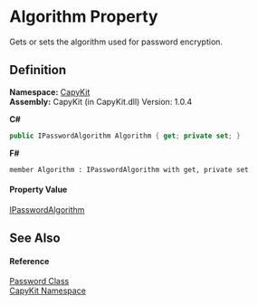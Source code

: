 # Algorithm Property


Gets or sets the algorithm used for password encryption.



## Definition
**Namespace:** <a href="N_CapyKit.md">CapyKit</a>  
**Assembly:** CapyKit (in CapyKit.dll) Version: 1.0.4

**C#**
``` C#
public IPasswordAlgorithm Algorithm { get; private set; }
```
**F#**
``` F#
member Algorithm : IPasswordAlgorithm with get, private set
```



#### Property Value
<a href="T_CapyKit_IPasswordAlgorithm.md">IPasswordAlgorithm</a>

## See Also


#### Reference
<a href="T_CapyKit_Password.md">Password Class</a>  
<a href="N_CapyKit.md">CapyKit Namespace</a>  
